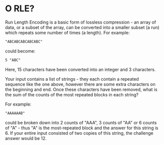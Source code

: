 # O RLE?

Run Length Encoding is a basic form of lossless compression - an array of data, or a subset of the array, can be converted into a smaller subset (a run) which repeats some number of times (a length). For example:

```txt
"ABCABCABCABCABC"
```

could become:

```txt
5 "ABC"
```

Here, 15 characters have been converted into an integer and 3 characters.

Your input contains a list of strings - they each contain a repeated sequence like the one above, however there are some extra characters on the beginning and end. Once these characters have been removed, what is the sum of the counts of the most repeated blocks in each string?

For example:

```txt
"AAAAAAB"
```

could be broken down into 2 counts of "AAA", 3 counts of "AA" or 6 counts of "A" - thus "A" is the most-repeated block and the answer for this string is 6. If your entire input consisted of two copies of this string, the challenge answer would be 12.
